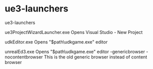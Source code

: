 # ue3-launchers
ue3-launchers

ue3ProjectWizardLauncher.exe
Opens Visual Studio - New Project

udkEditor.exe
Opens "$path\udkgame.exe" editor

unrealEd3.exe
Opens "$path\udkgame.exe" editor -genericbrowser -nocontentbrowser
This is the old generic browser instead of content browser
